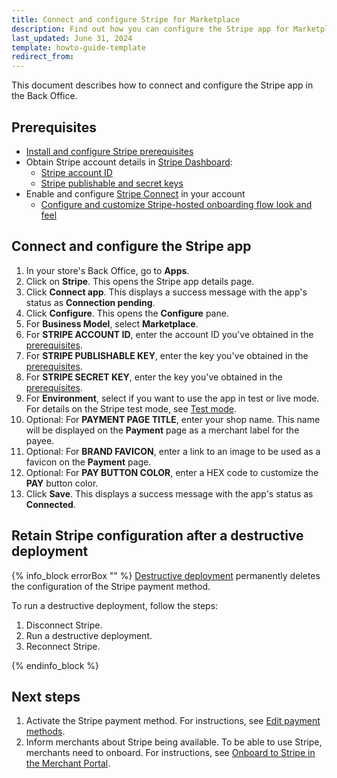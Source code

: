 ```yaml
---
title: Connect and configure Stripe for Marketplace
description: Find out how you can configure the Stripe app for Marketplace
last_updated: June 31, 2024
template: howto-guide-template
redirect_from:
---
```


This document describes how to connect and configure the Stripe app in the Back Office.

## Prerequisites

* [Install and configure Stripe prerequisites](/docs/pbc/all/payment-service-provider/{{page.version}}/base-shop/third-party-integrations/stripe/install-and-configure-stripe-prerequisites.html)
* Obtain Stripe account details in [Stripe Dashboard](https://dashboard.stripe.com):
  * [Stripe account ID](https://stripe.com/docs/payments/account)
  * [Stripe publishable and secret keys](https://docs.stripe.com/keys#obtain-api-keys)
* Enable and configure [Stripe Connect](https://docs.stripe.com/connect) in your account
  * [Configure and customize Stripe-hosted onboarding flow look and feel](https://docs.stripe.com/connect/hosted-onboarding)


## Connect and configure the Stripe app

1. In your store's Back Office, go to **Apps**.
2. Click on **Stripe**.
   This opens the Stripe app details page.
3. Click **Connect app**.
   This displays a success message with the app's status as **Connection pending**.
4. Click **Configure**.
  This opens the **Configure** pane.
5. For **Business Model**, select **Marketplace**.  
6. For **STRIPE ACCOUNT ID**, enter the account ID you've obtained in the [prerequisites](#prerequisites).
7. For **STRIPE PUBLISHABLE KEY**, enter the key you've obtained in the [prerequisites](#prerequisites).
8. For **STRIPE SECRET KEY**, enter the key you've obtained in the [prerequisites](#prerequisites).
9. For **Environment**, select if you want to use the app in test or live mode. For details on the Stripe test mode, see [Test mode](https://stripe.com/docs/test-mode).
10. Optional: For **PAYMENT PAGE TITLE**, enter your shop name. This name will be displayed on the **Payment** page as a merchant label for the payee.
11. Optional: For **BRAND FAVICON**, enter a link to an image to be used as a favicon on the **Payment** page.
12. Optional: For **PAY BUTTON COLOR**, enter a HEX code to customize the **PAY** button color.
13. Click **Save**.
  This displays a success message with the app's status as **Connected**.


## Retain Stripe configuration after a destructive deployment

{% info_block errorBox "" %}
[Destructive deployment](https://spryker.com/docs/dg/dev/acp/retaining-acp-apps-when-running-destructive-deployments.html) permanently deletes the configuration of the Stripe payment method.

To run a destructive deployment, follow the steps:
1. Disconnect Stripe.
2. Run a destructive deployment.
3. Reconnect Stripe.

{% endinfo_block %}

## Next steps

1. Activate the Stripe payment method. For instructions, see [Edit payment methods](/docs/pbc/all/payment-service-provider/{{page.version}}/base-shop/manage-in-the-back-office/edit-payment-methods.html).
2. Inform merchants about Stripe being available. To be able to use Stripe, merchants need to onboard. For instructions, see [Onboard to Stripe in the Merchant Portal](/docs/pbc/all/payment-service-provider/{{page.version}}/marketplace/stripe-third-party-integration/onboard-to-stripe-in-the-merchant-portal.html).
